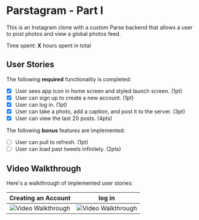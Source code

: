 # Parstagram - Part I

This is an Instagram clone with a custom Parse backend that allows a user to post photos and view a global photos feed.

Time spent: **X** hours spent in total

## User Stories

The following **required** functionality is completed:

- [x] User sees app icon in home screen and styled launch screen. (1pt)
- [x] User can sign up to create a new account. (1pt)
- [x] User can log in. (1pt)
- [x] User can take a photo, add a caption, and post it to the server. (3pt)
- [x] User can view the last 20 posts. (4pts)

The following **bonus** features are implemented:

- [ ] User can pull to refresh. (1pt)
- [ ] User can load past tweets infinitely. (2pts)

## Video Walkthrough

Here's a walkthrough of implemented user stories:


Creating an Account                                           |log in                
:------------------------------------------------------------:|:---------------------------------------------------------:
<img src='http://g.recordit.co/TaszsFkxBB.gif' title='Video Walkthrough' width='' alt='Video Walkthrough' /><br> | <img src='http://g.recordit.co/mO8XHHWlRz.gif' title='Video Walkthrough' width='' alt='Video Walkthrough' /><br> 


